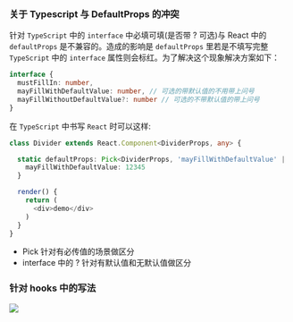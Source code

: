 ### 关于 Typescript 与 DefaultProps 的冲突

针对 `TypeScript` 中的 `interface` 中必填可填(是否带 ? 可选)与 React 中的 `defaultProps` 是不兼容的。造成的影响是 `defaultProps` 里若是不填写完整 `TypeScript` 中的 `interface` 属性则会标红。为了解决这个现象解决方案如下：

```ts
interface {
  mustFillIn: number,
  mayFillWithDefaultValue: number, // 可选的带默认值的不用带上问号
  mayFillWithoutDefaultValue?: number // 可选的不带默认值的带上问号
}
```

在 `TypeScript` 中书写 `React` 时可以这样:

```ts
class Divider extends React.Component<DividerProps, any> {

  static defaultProps: Pick<DividerProps, 'mayFillWithDefaultValue' | 'mayFillWithoutDefaultValue'> = {
    mayFillWithDefaultValue: 12345
  }

  render() {
    return (
      <div>demo</div>
    )
  }
}
```

* Pick 针对有必传值的场景做区分
* interface 中的 ? 针对有默认值和无默认值做区分

### 针对 hooks 中的写法

![](http://with.muyunyun.cn/764623d18eeb45724da661a0b6fbb679.jpg)
